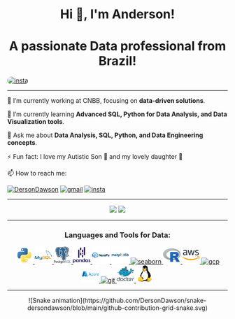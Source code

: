 <div align="center">
  <h1> Hi 👋, I'm Anderson!</h1>
  <h1>A passionate Data professional from Brazil!</h1>
  <p align="left"><a href="https://www.instagram.com/paidoclarkedaclara/"><img src="https://lh3.googleusercontent.com/a/ALm5wu3B46orHJd0PQ5ocFwzq5o2xExFbBNM7fjFfytk=s455-p-no" target="_blank" alt="insta" width="100" height="100" style="border-radius:50px;"></a></p>
</div>

---

🔭 I’m currently working at CNBB, focusing on **data-driven solutions**.

🌱 I’m currently learning **Advanced SQL, Python for Data Analysis, and Data Visualization tools**.

💬 Ask me about **Data Analysis, SQL, Python, and Data Engineering concepts**.

⚡ Fun fact: I love my Autistic Son 🧩 and my lovely daughter 🧡

📫 How to reach me:
<p align="left">
  <a href="https://www.linkedin.com/in/anderson-machado-morais/" target="_blank" rel="noopener noreferrer"><img src="https://raw.githubusercontent.com/rahuldkjain/github-profile-readme-generator/master/src/images/icons/Social/linked-in-alt.svg" alt="DersonDawson" height="30" width="40" /></a>
  <a href="mailto:andersonsmurf@gmail.com"><img src="https://logosmarcas.net/wp-content/uploads/2020/11/Gmail-Logo.png" target="_blank" alt="gmail" width="40" height="25"></a>
  <a href="https://www.instagram.com/paidoclarkedaclara/" target="_blank" rel="noopener noreferrer"><img src="https://upload.wikimedia.org/wikipedia/commons/a/a5/Instagram_icon.png" alt="insta" width="30" height="30"></a>
</p>

---

<div align="center">
  <img height="170em" src="https://github-readme-stats.vercel.app/api?username=DersonDawson&show_icons=true&theme=radical&include_all_commits=true&count_private=true"/>
  <img height="170em" src="https://github-readme-stats.vercel.app/api/top-langs/?username=DersonDawson&layout=compact&langs_count=7&theme=radical"/>
</div>

---

<div align="center">
  <h3 align="center">Languages and Tools for Data:</h3>
  <p align="center">
    <a href="https://www.python.org" target="_blank" rel="noreferrer"> <img src="https://raw.githubusercontent.com/devicons/devicon/master/icons/python/python-original.svg" alt="python" width="40" height="40"/> </a>
    <a href="https://www.mysql.com/" target="_blank" rel="noreferrer"> <img src="https://raw.githubusercontent.com/devicons/devicon/master/icons/mysql/mysql-original-wordmark.svg" alt="mysql" width="40" height="40"/> </a>
    <a href="https://www.postgresql.org" target="_blank" rel="noreferrer"> <img src="https://raw.githubusercontent.com/devicons/devicon/master/icons/postgresql/postgresql-original-wordmark.svg" alt="postgresql" width="40" height="40"/> </a>
    <a href="https://pandas.pydata.org/" target="_blank" rel="noreferrer"> <img src="https://raw.githubusercontent.com/devicons/devicon/master/icons/pandas/pandas-original-wordmark.svg" alt="pandas" width="40" height="40"/> </a>
    <a href="https://numpy.org/" target="_blank" rel="noreferrer"> <img src="https://raw.githubusercontent.com/devicons/devicon/master/icons/numpy/numpy-original-wordmark.svg" alt="numpy" width="40" height="40"/> </a>
    <a href="https://matplotlib.org/" target="_blank" rel="noreferrer"> <img src="https://raw.githubusercontent.com/devicons/devicon/master/icons/matplotlib/matplotlib-original-wordmark.svg" alt="matplotlib" width="40" height="40"/> </a>
    <a href="https://seaborn.pydata.org/" target="_blank" rel="noreferrer"> <img src="https://seaborn.pydata.org/_images/seaborn_logo.svg" alt="seaborn" width="40" height="40"/> </a>
    <a href="https://www.r-project.org/" target="_blank" rel="noreferrer"> <img src="https://raw.githubusercontent.com/devicons/devicon/master/icons/r/r-original.svg" alt="r" width="40" height="40"/> </a>
    <a href="https://aws.amazon.com/" target="_blank" rel="noreferrer"> <img src="https://raw.githubusercontent.com/devicons/devicon/master/icons/amazonwebservices/amazonwebservices-original-wordmark.svg" alt="aws" width="40" height="40"/> </a>
    <a href="https://cloud.google.com/" target="_blank" rel="noreferrer"> <img src="https://www.vectorlogo.zone/logos/google_cloud/google_cloud-icon.svg" alt="gcp" width="40" height="40"/> </a>
    <a href="https://azure.microsoft.com/en-us/" target="_blank" rel="noreferrer"> <img src="https://raw.githubusercontent.com/devicons/devicon/master/icons/azure/azure-original-wordmark.svg" alt="azure" width="40" height="40"/> </a>
    <a href="https://git-scm.com/" target="_blank" rel="noreferrer"> <img src="https://www.vectorlogo.zone/logos/git-scm/git-scm-icon.svg" alt="git" width="40" height="40"/> </a>
    <a href="https://www.docker.com/" target="_blank" rel="noreferrer"> <img src="https://raw.githubusercontent.com/devicons/devicon/master/icons/docker/docker-original-wordmark.svg" alt="docker" width="40" height="40"/> </a>
    <a href="https://www.linux.org/" target="_blank" rel="noreferrer"> <img src="https://raw.githubusercontent.com/devicons/devicon/master/icons/linux/linux-original.svg" alt="linux" width="40" height="40"/> </a>
  </p>
</div>

---

<div align="center">
  ![Snake animation](https://github.com/DersonDawson/snake-dersondawson/blob/main/github-contribution-grid-snake.svg)
</div>
